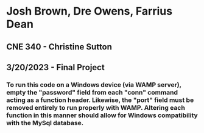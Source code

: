 # Josh Brown, Dre Owens, Farrius Dean
## CNE 340 - Christine Sutton
## 3/20/2023 - Final Project

### To run this code on a Windows device (via WAMP server), empty the "password" field from each "conn" command acting as a function header. Likewise, the "port" field must be removed entirely to run properly with WAMP. Altering each function in this manner should allow for Windows compatibility with the MySql database. 
